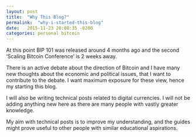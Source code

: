 ```yaml
---
layout: post
title:  "Why This Blog?"
permalink:  "why-i-started-this-blog"
date:   2015-11-23 20:08:35 -0200
categories: personal bitcoin
---
```


<p>At this point BIP 101 was released around 4 months ago and the second ‘Scaling Bitcoin Conference’ is 2 weeks away.</p>

<p>There is an active debate about the direction of Bitcoin and I have many new thoughts about the economic and political issues, that I want to contribute to the debate. I want maximum exposure for these view, hence my starting this blog.</p>

<p>I will also be writing technical posts related to digital currencies. I will not be adding anything new here as there are many people with vastly greater knowledge.</p>

<p>My aim with technical posts is to improve my understanding, and the guides might prove useful to other people with similar educational aspirations.</p>
